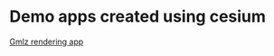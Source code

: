 <!DOCTYPE html>
<html lang="en">
	<head>
	<title>Cesium demo apps</title>
	</head>
	<body>
		<h1>Demo apps created using cesium</h1>
		<a href="http://ayk115.github.io/cesium-apps/demos/gmlzLoader/index.html">Gmlz rendering app</a>
	</body>	
</html>
